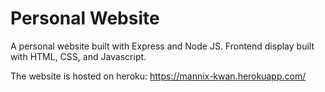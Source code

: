 # Personal Website
A personal website built with Express and Node JS. Frontend display built with HTML, CSS, and Javascript.

The website is hosted on heroku: https://mannix-kwan.herokuapp.com/
